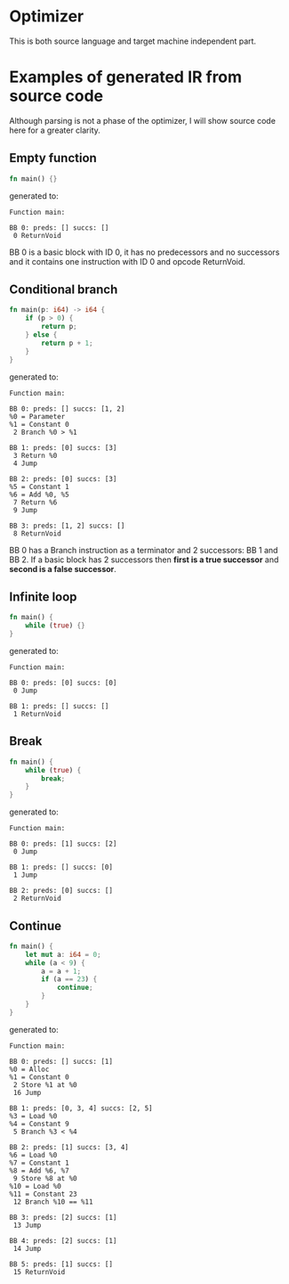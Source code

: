 # Optimizer

This is both source language and target machine independent part.

# Examples of generated IR from source code

Although parsing is not a phase of the optimizer, I will show source code here
for a greater clarity.

## Empty function

```rust
fn main() {}
```

generated to:

```
Function main:

BB 0: preds: [] succs: []
 0 ReturnVoid
```

BB 0 is a basic block with ID 0, it has no predecessors and no successors and
it contains one instruction with ID 0 and opcode ReturnVoid.

## Conditional branch

```rust
fn main(p: i64) -> i64 {
    if (p > 0) {
        return p;
    } else {
        return p + 1;
    }
}
```

generated to:

```
Function main:

BB 0: preds: [] succs: [1, 2]
%0 = Parameter
%1 = Constant 0
 2 Branch %0 > %1

BB 1: preds: [0] succs: [3]
 3 Return %0
 4 Jump

BB 2: preds: [0] succs: [3]
%5 = Constant 1
%6 = Add %0, %5
 7 Return %6
 9 Jump

BB 3: preds: [1, 2] succs: []
 8 ReturnVoid
```

BB 0 has a Branch instruction as a terminator and 2 successors: BB 1 and BB 2.
If a basic block has 2 successors then **first is a true successor** and **second is a false successor**.

## Infinite loop

```rust
fn main() {
    while (true) {}
}
```

generated to:

```
Function main:

BB 0: preds: [0] succs: [0]
 0 Jump

BB 1: preds: [] succs: []
 1 ReturnVoid
```

## Break

```rust
fn main() {
    while (true) {
        break;
    }
}
```

generated to:

```
Function main:

BB 0: preds: [1] succs: [2]
 0 Jump

BB 1: preds: [] succs: [0]
 1 Jump

BB 2: preds: [0] succs: []
 2 ReturnVoid
```

## Continue

```rust
fn main() {
    let mut a: i64 = 0;
    while (a < 9) {
        a = a + 1;
        if (a == 23) {
            continue;
        }
    }
}
```

generated to:

```
Function main:

BB 0: preds: [] succs: [1]
%0 = Alloc
%1 = Constant 0
 2 Store %1 at %0
 16 Jump

BB 1: preds: [0, 3, 4] succs: [2, 5]
%3 = Load %0
%4 = Constant 9
 5 Branch %3 < %4

BB 2: preds: [1] succs: [3, 4]
%6 = Load %0
%7 = Constant 1
%8 = Add %6, %7
 9 Store %8 at %0
%10 = Load %0
%11 = Constant 23
 12 Branch %10 == %11

BB 3: preds: [2] succs: [1]
 13 Jump

BB 4: preds: [2] succs: [1]
 14 Jump

BB 5: preds: [1] succs: []
 15 ReturnVoid
```
